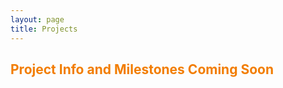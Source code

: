 ```yaml
---
layout: page
title: Projects
---
```



## <span style="color: #F27D00">Project Info and Milestones Coming Soon</span> ##

